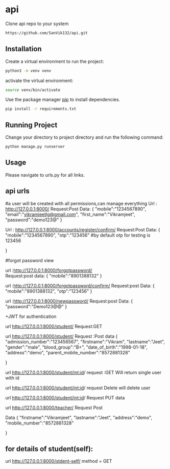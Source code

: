 # api
Clone api repo to your system

```bash
https://github.com/SanVik132/api.git
```

## Installation

Create a virtual environment to run the project:

```bash
python3 -m venv venv
```


activate the virtual environment:

```bash
source venv/bin/activate
```

Use the package manager [pip](https://pip.pypa.io/en/stable/) to install dependencies.

```bash
pip install -r requirements.txt
```

## Running Project

Change your directory to project directory and run the following command:

```python
python manage.py runserver
```

## Usage
Please navigate to urls.py for all links.


## api urls



#a user will be created with all permissions,can manage everything
Url : http://127.0.0.1:8000/
Request:Post
Data:
{
    "mobile":"1234567890",
    "email":"vikramjeetlg@gmail.com",
    "first_name":"Vikramjeet",
    "password":"demo123@"
}

Url : http://127.0.0.1:8000/accounts/register/confirm/
Request:Post
Data:
{
    "mobile":"1234567890",
    "otp":"123456" #by default otp for testing is 123456
   
}


#forgot password view

url :http://127.0.0.1:8000/forgotpassword/    
Request:post
data:
{
    "mobile":"8901388132"
}

url :http://127.0.0.1:8000/forgotpassword/confirm/
Request:post
Data:
{
    "mobile":"8901388132",
    "otp":"123456"
}

url :http://127.0.0.1:8000/newpassword/
Request:post
Data:
{
     "password":"Demo123@@"
}

+JWT for authentication


url http://127.0.0.1:8000/student/
Request:GET



url http://127.0.0.1:8000/student/
Request :Post
data
{
    "admission_number":"123456567",
    "firstname":"Vikram",
    "lastname":"Jeet",
    "gender":"male",
    "blood_group":"B+",
    "date_of_birth":"1998-01-18",
    "address":"demo",
    "parent_mobile_number":"8572881328"

}

url http://127.0.0.1:8000/student/<int:id>/
request :GET
Will return single user with id

url http://127.0.0.1:8000/student/<int:id>/
request Delete
will delete user 

url http://127.0.0.1:8000/student/<int:id>/
Request PUT
data

url http://127.0.0.1:8000/teacher/
Request Post

Data
{
    "firstname":"Vikramjeet",
    "lastname":"Jeet",
    "address":"demo",
    "mobile_number":"8572881328"

}

## for details of student(self):
url http://127.0.0.1:8000/stdent-self/
method = GET